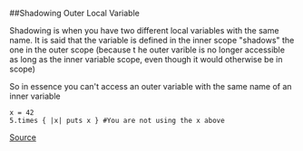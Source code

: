 ##Shadowing Outer Local Variable

Shadowing is when you have two different local variables with the same name. It is said that the variable is defined in
the inner scope "shadows" the one in the outer scope (because t he outer varible is no longer accessible as long as the inner variable scope, even though it would otherwise be in scope)

So in essence you can't access an outer variable with the same name of an inner variable

```
x = 42
5.times { |x| puts x } #You are not using the x above

```

[Source](http://www.rubydoc.info/gems/rubocop/RuboCop/Cop/Lint/ShadowingOuterLocalVariable)
